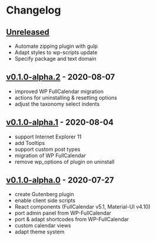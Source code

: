 # Changelog

## [Unreleased]
- Automate zipping plugin with gulp
- Adapt styles to wp-scripts update
- Specify package and text domain

## [v0.1.0-alpha.2] - 2020-08-07
- improved WP FullCalendar migration
- actions for uninstalling & resetting options
- adjust the taxonomy select indents

## [v0.1.0-alpha.1] - 2020-08-04
- support Internet Explorer 11
- add Tooltips
- support custom post types
- migration of WP FullCalendar
- remove wp_options of plugin on uninstall

## [v0.1.0-alpha.0] - 2020-07-27
- create Gutenberg plugin
- enable client side scripts
- React components (FullCalendar v5.1, Material-UI v4.10)
- port admin panel from WP-FullCalendar
- port & adapt shortcodes from WP-FullCalendar
- custom calendar views
- adapt theme system

[unreleased]: https://github.com/Oberhauser-Dev/gb-fullcalendar/compare/v0.1.0-alpha.2...HEAD
[v0.1.0-alpha.2]: https://github.com/Oberhauser-Dev/gb-fullcalendar/compare/v0.1.0-alpha.1...v0.1.0-alpha.2
[v0.1.0-alpha.1]: https://github.com/Oberhauser-Dev/gb-fullcalendar/compare/v0.1.0-alpha.0...v0.1.0-alpha.1
[v0.1.0-alpha.0]: https://github.com/Oberhauser-Dev/gb-fullcalendar/releases/tag/v0.1.0-alpha.0
